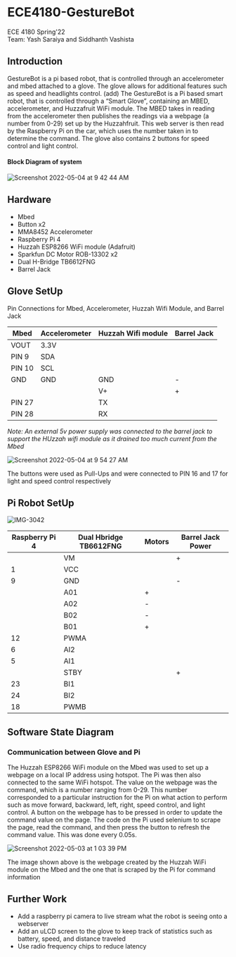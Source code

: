 # ECE4180-GestureBot
ECE 4180 Spring'22 </br>
Team: Yash Saraiya and Siddhanth Vashista </br>

## Introduction
GestureBot is a pi based robot, that is controlled through an accelerometer and mbed attached to a glove. The glove allows for additional features such as speed and headlights control. (add) The GestureBot is a Pi based smart robot, that is controlled through a “Smart Glove”, containing an MBED, accelerometer, and Huzzafruit WiFi module. The MBED takes in reading from the accelerometer then publishes the readings via a webpage (a number from 0-29) set up by the Huzzahfruit. This web server is then read by the Raspberry Pi on the car, which uses the number taken in to determine the command. The glove also contains 2 buttons for speed control and light control. 

#### Block Diagram of system
![Screenshot 2022-05-04 at 9 42 44 AM](https://user-images.githubusercontent.com/60718509/166694523-ae5a418f-7000-4c14-ae5e-04864e634a31.png)


## Hardware
 - Mbed
 - Button x2
 - MMA8452 Accelerometer
 - Raspberry Pi 4
 - Huzzah ESP8266 WiFi module (Adafruit)
 - Sparkfun DC Motor ROB-13302 x2
 - Dual H-Bridge TB6612FNG
 - Barrel Jack

## Glove SetUp
Pin Connections for Mbed, Accelerometer, Huzzah Wifi Module, and Barrel Jack

| Mbed  | Accelerometer | Huzzah Wifi module | Barrel Jack |
| ------------- | ------------- | ------------- | ------------- |
| VOUT | 3.3V |   |    |
| PIN 9  | SDA  |   |    |
| PIN 10 | SCL  |   |  |
| GND  | GND  | GND  | - |
|   |  | V+ | + |
| PIN 27 |   | TX  | |
| PIN 28  |   | RX  |  |

_Note: An external 5v power supply was connected to the barrel jack to support the HUzzah wifi module as it drained too much current from the Mbed_

![Screenshot 2022-05-04 at 9 54 27 AM](https://user-images.githubusercontent.com/60718509/166696278-1db492cc-2959-4105-999f-245e807798ea.png)

The buttons were used as Pull-Ups and were connected to PIN 16 and 17 for light and speed control respectively

## Pi Robot SetUp

![IMG-3042](https://user-images.githubusercontent.com/55064067/166699832-2998201b-c379-4baa-879e-c15480891b1b.jpg)

|Raspberry Pi 4| Dual Hbridge TB6612FNG | Motors|Barrel Jack Power|
|-----|---------------------|-------|----------------|
||VM||+|
|1|VCC||
|9|GND||-|
||A01|+|
||A02|-|
||B02|-|
||B01|+|
|12|PWMA||
|6|AI2||
|5|AI1||
||STBY||+|
|23|BI1||
|24|BI2||
|18|PWMB||


## Software State Diagram


### Communication between Glove and Pi
The Huzzah ESP8266 WiFi module on the Mbed was used to set up a webpage on a local IP address using hotspot. The Pi was then also connected to the same WiFi hotspot. The value on the webpage was the command, which is a number ranging from 0-29. This number corresponded to a particular instruction for the Pi on what action to perform such as move forward, backward, left, right, speed control, and light control. A button on the webpage has to be pressed in order to update the command value on the page. The code on the Pi used selenium to scrape the page, read the command, and then press the button to refresh the command value. This was done every 0.05s.

![Screenshot 2022-05-03 at 1 03 39 PM](https://user-images.githubusercontent.com/60718509/166503509-346c42ac-1b97-444a-aa96-0cd3432ce20e.png)

The image shown above is the webpage created by the Huzzah WiFi module on the Mbed and the one that is scraped by the Pi for command information

## Further Work
 - Add a raspberry pi camera to live stream what the robot is seeing onto a webserver
 - Add an uLCD screen to the glove to keep track of statistics such as battery, speed, and distance traveled
 - Use radio frequency chips to reduce latency


